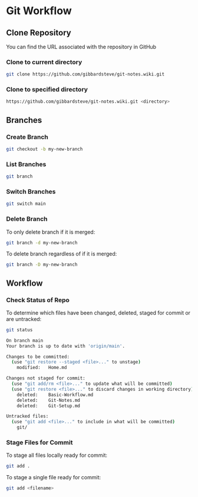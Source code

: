 # Git Workflow

## Clone Repository

You can find the URL associated with the repository in GitHub

### Clone to current directory

```bash
git clone https://github.com/gibbardsteve/git-notes.wiki.git
```

### Clone to specified directory

```bash
https://github.com/gibbardsteve/git-notes.wiki.git <directory>
```

## Branches

### Create Branch

```bash
git checkout -b my-new-branch
```

### List Branches

```bash
git branch
```

### Switch Branches

```bash
git switch main
```

### Delete Branch

To only delete branch if it is merged:

```bash
git branch -d my-new-branch
```

To delete branch regardless of if it is merged:

```bash
git branch -D my-new-branch
```

## Workflow

### Check Status of Repo

To determine which files have been changed, deleted, staged for commit or are untracked:

```bash
git status

On branch main
Your branch is up to date with 'origin/main'.

Changes to be committed:
  (use "git restore --staged <file>..." to unstage)
    modified:   Home.md

Changes not staged for commit:
  (use "git add/rm <file>..." to update what will be committed)
  (use "git restore <file>..." to discard changes in working directory)
    deleted:    Basic-Workflow.md
    deleted:    Git-Notes.md
    deleted:    Git-Setup.md

Untracked files:
  (use "git add <file>..." to include in what will be committed)
    git/

```

### Stage Files for Commit

To stage all files locally ready for commit:

```bash
git add .
```

To stage a single file ready for commit:

```bash
git add <filename>
```